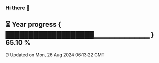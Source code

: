 ### Hi there 👋
⏳ Year progress { ███████████████████▁▁▁▁▁▁▁▁▁▁▁ } 65.10 %
---
⏰ Updated on Mon, 26 Aug 2024 06:13:22 GMT

